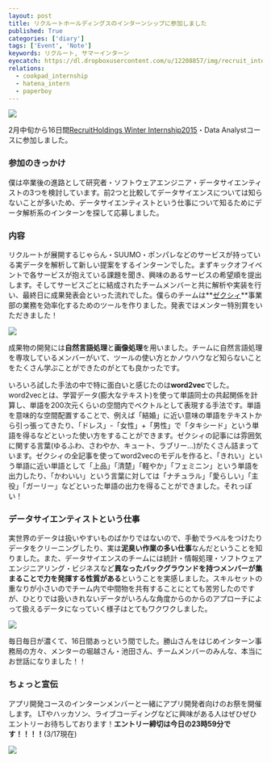 ```yaml
---
layout: post
title: リクルートホールディングスのインターンシップに参加しました
published: True
categories: ['diary']
tags: ['Event', 'Note']
keywords: リクルート, サマーインターン
eyecatch: https://dl.dropboxusercontent.com/u/12208857/img/recruit_internship01.png
relations:
  - cookpad_internship
  - hatena_intern
  - paperboy
---
```


[<img src="https://dl.dropboxusercontent.com/u/12208857/img/recruit_internship01.png" class="image-on-frame-medium image-fade">](http://recruit-jinji.jp/winter-internship2015/)

2月中旬から16日間[RecruitHoldings Winter Internship2015](http://recruit-jinji.jp/winter-internship2015/)・Data Analystコースに参加しました。

### 参加のきっかけ

僕は卒業後の進路として研究者・ソフトウェアエンジニア・データサイエンティストの3つを検討しています。前2つと比較してデータサイエンスについては知らないことが多いため、データサイエンティストという仕事について知るためにデータ解析系のインターンを探して応募しました。

### 内容

リクルートが展開するじゃらん・SUUMO・ポンパレなどのサービスが持っている実データを解析して新しい提案をするインターンでした。まずキックオフイベントで各サービスが抱えている課題を聞き、興味のあるサービスの希望順を提出します。そしてサービスごとに結成されたチームメンバーと共に解析や実装を行い、最終日に成果発表会といった流れでした。僕らのチームは**[ゼクシィ](http://zexy.net/)**事業部の業務を効率化するためのツールを作りました。発表ではメンター特別賞をいただきました！

<img src="https://dl.dropboxusercontent.com/u/12208857/img/recruit_internship02.png" class="image-on-frame-medium image-fade">

成果物の開発には**自然言語処理**と**画像処理**を用いました。チームに自然言語処理を専攻しているメンバーがいて、ツールの使い方とかノウハウなど知らないことをたくさん学ぶことができたのがとても良かったです。

いろいろ試した手法の中で特に面白いと感じたのは**word2vec**でした。word2vecとは、学習データ(膨大なテキスト)を使って単語同士の共起関係を計算し、単語を200次元くらいの空間内でベクトルとして表現する手法です。単語を意味的な空間配置することで、例えば「結婚」に近い意味の単語をテキストから引っ張ってきたり、「ドレス」-「女性」+「男性」で「タキシード」という単語を得るなどといった使い方をすることができます。ゼクシィの記事には雰囲気に関する言葉(ゆるふわ、さわやか、キュート、ラブリー...)がたくさん詰まっています。ゼクシィの全記事を使ってword2vecのモデルを作ると、「きれい」という単語に近い単語として「上品」「清楚」「軽やか」「フェミニン」という単語を出力したり、「かわいい」という言葉に対しては「ナチュラル」「愛らしい」「主役」「ガーリー」などといった単語の出力を得ることができました。それっぽい！

### データサイエンティストという仕事

実世界のデータは扱いやすいものばかりではないので、手動でラベルをつけたりデータをクリーニングしたり、実は**泥臭い作業の多い仕事**なんだということを知りました。また、データサイエンスのチームには統計・情報処理・ソフトウェアエンジニアリング・ビジネスなど**異なったバックグラウンドを持つメンバーが集まることで力を発揮する性質がある**ということを実感しました。スキルセットの重なりが小さいのでチーム内で中間物を共有することにとても苦労したのですが、ひとりでは扱いきれないデータがいろんな角度からのからのアプローチによって扱えるデータになっていく様子はとてもワクワクしました。

<img src="https://dl.dropboxusercontent.com/u/12208857/img/recruit_internship03.jpg" class="image-on-frame-medium image-fade">

毎日毎日が濃くて、16日間あっという間でした。勝山さんをはじめインターン事務局の方々、メンターの堀越さん・池田さん、チームメンバーのみんな、本当にお世話になりました！！

### ちょっと宣伝

アプリ開発コースのインターンメンバーと一緒にアプリ開発者向けのお祭を開催します。 LTやハッカソン、ライブコーディングなどに興味がある人はぜひぜひエントリーお待ちしております！**エントリー締切は今日の23時59分です！！！！**(3/17現在)

[<img src="https://dl.dropboxusercontent.com/u/12208857/img/recruit_internship04.png" class="image-on-frame-small image-fade">](http://recruit-jinji.jp/adf_fes2015/)